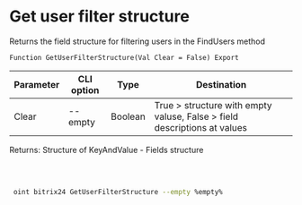 ﻿---
sidebar_position: 8
---

# Get user filter structure
 Returns the field structure for filtering users in the FindUsers method



`Function GetUserFilterStructure(Val Clear = False) Export`

 | Parameter | CLI option | Type | Destination |
 |-|-|-|-|
 | Clear | --empty | Boolean | True > structure with empty valuse, False > field descriptions at values |

 
 Returns: Structure of KeyAndValue - Fields structure

<br/>




	


```sh title="CLI command example"
 
 oint bitrix24 GetUserFilterStructure --empty %empty%

```


